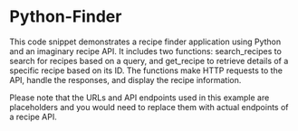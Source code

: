 # Python-Finder

This code snippet demonstrates a recipe finder application using Python and an imaginary recipe API. It includes two functions: search_recipes to search for recipes based on a query, and get_recipe to retrieve details of a specific recipe based on its ID. The functions make HTTP requests to the API, handle the responses, and display the recipe information.

Please note that the URLs and API endpoints used in this example are placeholders and you would need to replace them with actual endpoints of a recipe API.
